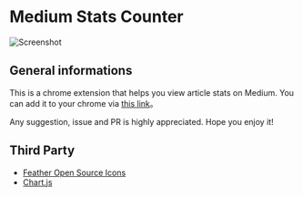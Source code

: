 # Medium Stats Counter

![Screenshot](https://lh3.googleusercontent.com/EJF3YCWO7_JJMP85KO0Y6FZu8TKjJa7SfozQhydv3agbPauiV34FbeAQuldI_KVZEKc7BcXDwQ=w640-h400-e365)



## General informations

This is a chrome extension that helps you view article stats on Medium. You can add it to your chrome via [this link](https://chrome.google.com/webstore/detail/medium-stats-counter/pdehepohihkkmeclfnlnipieffkomajc)。

Any suggestion, issue and PR is highly appreciated. Hope you enjoy it!



## Third Party

- [Feather Open Source Icons](https://github.com/feathericons/feather)
- [Chart.js](https://www.chartjs.org/)
